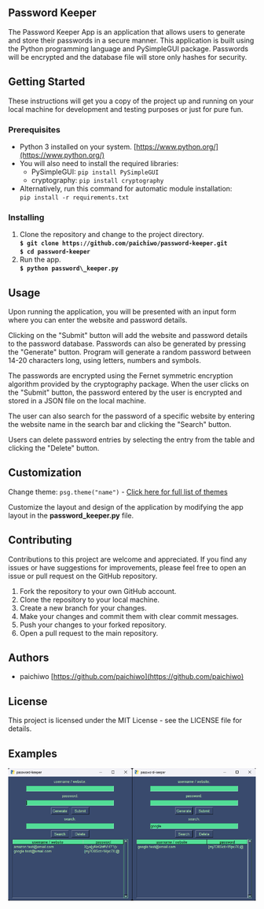 ## **Password Keeper**

The Password Keeper App is an application that allows users to generate and store their passwords in a secure manner. This application is built using the Python programming language and PySimpleGUI package. Passwords will be encrypted and the database file will store only hashes for security.

## **Getting Started**

These instructions will get you a copy of the project up and running on your local machine for development and testing purposes or just for pure fun.

### **Prerequisites**

*   Python 3 installed on your system. [https://www.python.org/](https://www.python.org/)
*   You will also need to install the required libraries:
    *   PySimpleGUI: `pip install PySimpleGUI`
    *   cryptography: `pip install cryptography`
*   Alternatively, run this command for automatic module installation:  
    `pip install -r requirements.txt`

### **Installing**

1.  Clone the repository and change to the project directory.  
    **`$ git clone https://github.com/paichiwo/password-keeper.git`**  
    **`$ cd password-keeper`**
2.  Run the app.  
    **`$ python password\_keeper.py`**

## **Usage**

Upon running the application, you will be presented with an input form where you can enter the website and password details. 

Clicking on the "Submit" button will add the website and password details to the password database.
Passwords can also be generated by pressing the "Generate" button. Program will generate a random password between 14-20 characters long, using letters, numbers and symbols.  

The passwords are encrypted using the Fernet symmetric encryption algorithm provided by the cryptography package. When the user clicks on the "Submit" button, the password entered by the user is encrypted and stored in a JSON file on the local machine.

The user can also search for the password of a specific website by entering the website name in the search bar and clicking the "Search" button.

Users can delete password entries by selecting the entry from the table and clicking the "Delete" button. 

## **Customization**

Change theme: `psg.theme("name")` - [Click here for full list of themes](https://media.geeksforgeeks.org/wp-content/uploads/20200511200254/f19.jpg) 

Customize the layout and design of the application by modifying the app layout in the **password\_keeper.py** file.

## **Contributing**

Contributions to this project are welcome and appreciated. If you find any issues or have suggestions for improvements, please feel free to open an issue or pull request on the GitHub repository.

1.  Fork the repository to your own GitHub account.
2.  Clone the repository to your local machine.
3.  Create a new branch for your changes.
4.  Make your changes and commit them with clear commit messages.
5.  Push your changes to your forked repository.
6.  Open a pull request to the main repository.

## **Authors**

*   paichiwo [https://github.com/paichiwo](https://github.com/paichiwo)

## **License**

This project is licensed under the MIT License - see the LICENSE file for details.

## **Examples**

![](screenshot.png)